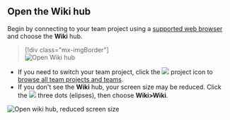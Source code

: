 
## Open the Wiki hub  

Begin by connecting to your team project using a [supported web browser](/tfs/server/compatibility#supported-browsers) and choose the **Wiki** hub.  

> [!div class="mx-imgBorder"]  
> ![Open Wiki hub](/vsts/collaborate/_img/wiki/wiki-connect-browser.png)

- If you need to switch your team project, click the ![](/vsts/work/_img/icons/project-icon.png) project icon to [browse all team projects and teams](/vsts/user-guide/account-home-pages).   
- If you don't see the **Wiki** hub, your screen size may be reduced. Click the ![](/vsts/_shared/_img/ellipses-reduced-screen-size.png) three dots (elipses), then choose **Wiki>Wiki**.

![Open wiki hub, reduced screen size](/vsts/collaborate/_img/wiki/open-wiki-hub.png)